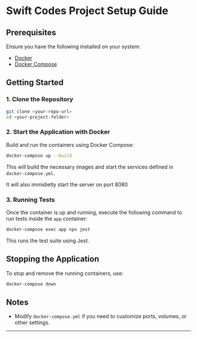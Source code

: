 # Swift Codes Project Setup Guide

## Prerequisites
Ensure you have the following installed on your system:
- [Docker](https://www.docker.com/get-started)
- [Docker Compose](https://docs.docker.com/compose/install/)

## Getting Started

### 1. Clone the Repository
```sh
git clone <your-repo-url>
cd <your-project-folder>
```

### 2. Start the Application with Docker
Build and run the containers using Docker Compose:
```sh
docker-compose up --build
```
This will build the necessary images and start the services defined in `docker-compose.yml`.

It will also immidietly start the server on port 8080

### 3. Running Tests
Once the container is up and running, execute the following command to run tests inside the `app` container:
```sh
docker-compose exec app npx jest
```
This runs the test suite using Jest.

## Stopping the Application
To stop and remove the running containers, use:
```sh
docker-compose down
```

## Notes
- Modify `docker-compose.yml` if you need to customize ports, volumes, or other settings.

---


